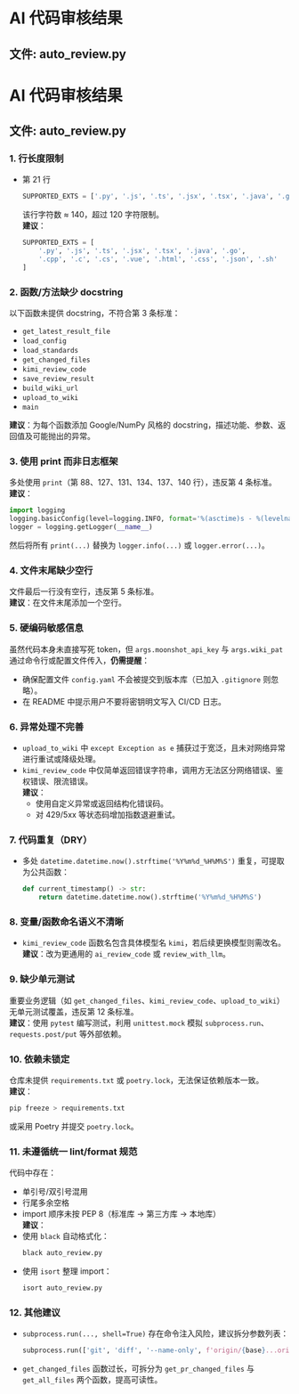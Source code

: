 # AI 代码审核结果

## 文件: auto_review.py
AI 代码审核结果
================

## 文件: auto_review.py

### 1. 行长度限制  
- 第 21 行  
  ```python
  SUPPORTED_EXTS = ['.py', '.js', '.ts', '.jsx', '.tsx', '.java', '.go', '.cpp', '.c', '.cs', '.vue', '.html', '.css', '.json', '.sh']
  ```  
  该行字符数 ≈ 140，超过 120 字符限制。  
  **建议**：  
  ```python
  SUPPORTED_EXTS = [
      '.py', '.js', '.ts', '.jsx', '.tsx', '.java', '.go',
      '.cpp', '.c', '.cs', '.vue', '.html', '.css', '.json', '.sh'
  ]
  ```

### 2. 函数/方法缺少 docstring  
以下函数未提供 docstring，不符合第 3 条标准：  
- `get_latest_result_file`  
- `load_config`  
- `load_standards`  
- `get_changed_files`  
- `kimi_review_code`  
- `save_review_result`  
- `build_wiki_url`  
- `upload_to_wiki`  
- `main`

**建议**：为每个函数添加 Google/NumPy 风格的 docstring，描述功能、参数、返回值及可能抛出的异常。

### 3. 使用 print 而非日志框架  
多处使用 `print`（第 88、127、131、134、137、140 行），违反第 4 条标准。  
**建议**：  
```python
import logging
logging.basicConfig(level=logging.INFO, format='%(asctime)s - %(levelname)s - %(message)s')
logger = logging.getLogger(__name__)
```
然后将所有 `print(...)` 替换为 `logger.info(...)` 或 `logger.error(...)`。

### 4. 文件末尾缺少空行  
文件最后一行没有空行，违反第 5 条标准。  
**建议**：在文件末尾添加一个空行。

### 5. 硬编码敏感信息  
虽然代码本身未直接写死 token，但 `args.moonshot_api_key` 与 `args.wiki_pat` 通过命令行或配置文件传入，**仍需提醒**：  
- 确保配置文件 `config.yaml` 不会被提交到版本库（已加入 `.gitignore` 则忽略）。  
- 在 README 中提示用户不要将密钥明文写入 CI/CD 日志。

### 6. 异常处理不完善  
- `upload_to_wiki` 中 `except Exception as e` 捕获过于宽泛，且未对网络异常进行重试或降级处理。  
- `kimi_review_code` 中仅简单返回错误字符串，调用方无法区分网络错误、鉴权错误、限流错误。  
**建议**：  
  - 使用自定义异常或返回结构化错误码。  
  - 对 429/5xx 等状态码增加指数退避重试。

### 7. 代码重复（DRY）  
- 多处 `datetime.datetime.now().strftime('%Y%m%d_%H%M%S')` 重复，可提取为公共函数：  
  ```python
  def current_timestamp() -> str:
      return datetime.datetime.now().strftime('%Y%m%d_%H%M%S')
  ```

### 8. 变量/函数命名语义不清晰  
- `kimi_review_code` 函数名包含具体模型名 `kimi`，若后续更换模型则需改名。  
  **建议**：改为更通用的 `ai_review_code` 或 `review_with_llm`。

### 9. 缺少单元测试  
重要业务逻辑（如 `get_changed_files`、`kimi_review_code`、`upload_to_wiki`）无单元测试覆盖，违反第 12 条标准。  
**建议**：使用 `pytest` 编写测试，利用 `unittest.mock` 模拟 `subprocess.run`、`requests.post/put` 等外部依赖。

### 10. 依赖未锁定  
仓库未提供 `requirements.txt` 或 `poetry.lock`，无法保证依赖版本一致。  
**建议**：  
```bash
pip freeze > requirements.txt
```
或采用 Poetry 并提交 `poetry.lock`。

### 11. 未遵循统一 lint/format 规范  
代码中存在：  
- 单引号/双引号混用  
- 行尾多余空格  
- import 顺序未按 PEP 8（标准库 → 第三方库 → 本地库）  
**建议**：  
- 使用 `black` 自动格式化：  
  ```bash
  black auto_review.py
  ```  
- 使用 `isort` 整理 import：  
  ```bash
  isort auto_review.py
  ```

### 12. 其他建议  
- `subprocess.run(..., shell=True)` 存在命令注入风险，建议拆分参数列表：  
  ```python
  subprocess.run(['git', 'diff', '--name-only', f'origin/{base}...origin/{head}'], ...)
  ```  
- `get_changed_files` 函数过长，可拆分为 `get_pr_changed_files` 与 `get_all_files` 两个函数，提高可读性。

